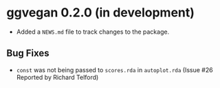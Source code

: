# ggvegan 0.2.0 (in development)

* Added a `NEWS.md` file to track changes to the package.

## Bug Fixes

* `const` was not being passed to `scores.rda` in `autoplot.rda`
  (Issue #26 Reported by Richard Telford)
